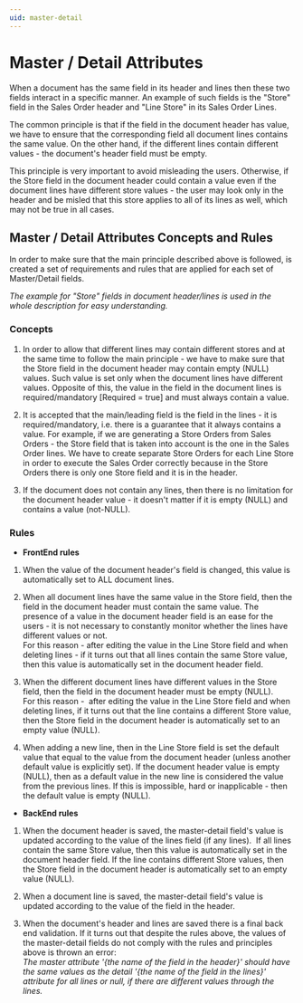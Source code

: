 ```yaml
---
uid: master-detail
---
```


# Master / Detail Attributes

When a document has the same field in its header and lines then these two fields interact in a specific manner. An example of such fields is the "Store" field in the Sales Order header and "Line Store" in its Sales Order Lines.

The common principle is that if the field in the document header has value, we have to ensure that the corresponding field all document lines contains the same value. On the other hand, if the different lines contain different values - the document's header field must be empty.

This principle is very important to avoid misleading the users. Otherwise, if the Store field in the document header could contain a value even if the document lines have different store values - the user may look only in the header and be misled that this store applies to all of its lines as well, which may not be true in all cases.

## Master / Detail Attributes Concepts and Rules

In order to make sure that the main principle described above is followed, is created a set of requirements and rules that are applied for each set of Master/Detail fields. 

*The example for "Store" fields in document header/lines is used in the whole description for easy understanding.*

### Concepts

1. In order to allow that different lines may contain different stores and at the same time to follow the main principle - we have to make sure that the Store field in the document header may contain empty (NULL) values. Such value is set only when the document lines have different values. Opposite of this, the value in the field in the document lines is required/mandatory [Required = true] and must always contain a value.

2. It is accepted that the main/leading field is the field in the lines - it is required/mandatory, i.e. there is a guarantee that it always contains a value. For example, if we are generating a Store Orders from Sales Orders - the Store field that is taken into account is the one in the Sales Order lines. We have to create separate Store Orders for each Line Store in order to execute the Sales Order correctly because in the Store Orders there is only one Store field and it is in the header.

3. If the document does not contain any lines, then there is no limitation for the document header value - it doesn't matter if it is empty (NULL) and contains a value (not-NULL).

### Rules

- **FrontEnd rules**
1. When the value of the document header's field is changed, this value is automatically set to ALL document lines.

2. When all document lines have the same value in the Store field, then the field in the document header must contain the same value. The presence of a value in the document header field is an ease for the users - it is not necessary to constantly monitor whether the lines have different values or not.
<br/>For this reason - after editing the value in the Line Store field and when deleting lines - if it turns out that all lines contain the same Store value, then this value is automatically set in the document header field.

3. When the different document lines have different values in the Store field, then the field in the document header must be empty (NULL).
<br/>For this reason -  after editing the value in the Line Store field and when deleting lines, if it turns out that the line contains a different Store value, then the Store field in the document header is automatically set to an empty value (NULL).

4. When adding a new line, then in the Line Store field is set the default value that equal to the value from the document header (unless another default value is explicitly set). If the document header value is empty (NULL), then as a default value in the new line is considered the value from the previous lines. If this is impossible, hard or inapplicable - then the default value is empty (NULL).


- **BackEnd rules**
1. When the document header is saved, the master-detail field's value is updated according to the value of the lines field (if any lines). 
If all lines contain the same Store value, then this value is automatically set in the document header field.
If the line contains different Store values, then the Store field in the document header is automatically set to an empty value (NULL).

2. When а document line is saved, the master-detail field's value is updated according to the value of the field in the header. 

3. When the document's header and lines are saved there is a final back end validation. If it turns out that despite the rules above, the values of the master-detail fields do not comply with the rules and principles above is thrown an error:
<br/>*The master attribute '{the name of the field in the header}' should have the same values as the detail '{the name of the field in the lines}' attribute for all lines or null, if there are different values through the lines.*
